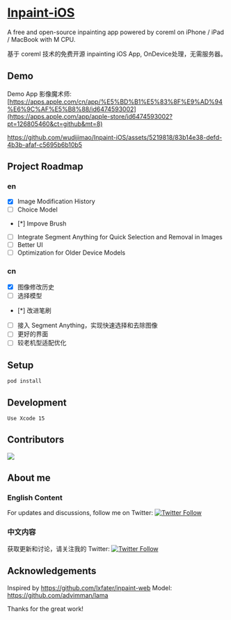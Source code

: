 # [Inpaint-iOS](https://github.com/wudijimao/Inpaint-iOS)

A free and open-source inpainting app powered by coreml on iPhone / iPad / MacBook with M CPU.

基于 coreml 技术的免费开源 inpainting iOS App, OnDevice处理，无需服务器。

## Demo

Demo App 影像魔术师: [https://apps.apple.com/cn/app/%E5%BD%B1%E5%83%8F%E9%AD%94%E6%9C%AF%E5%B8%88/id6474593002](https://apps.apple.com/app/apple-store/id6474593002?pt=126805460&ct=github&mt=8)

https://github.com/wudijimao/Inpaint-iOS/assets/5219818/83b14e38-defd-4b3b-afaf-c5695b6b10b5



## Project Roadmap

### en

- [X] Image Modification History
- [ ] Choice Model
- [*] Impove Brush
- [ ] Integrate Segment Anything for Quick Selection and Removal in Images
- [ ] Better UI
- [ ] Optimization for Older Device Models

### cn

- [X] 图像修改历史
- [ ] 选择模型
- [*] 改进笔刷
- [ ] 接入 Segment Anything，实现快速选择和去除图像
- [ ] 更好的界面
- [ ] 较老机型适配优化

## Setup

`pod install`

## Development

`Use Xcode 15`

## Contributors

<a href="[https://github.com/wudijimao/Inpaint-iOS](https://github.com/wudijimao/Inpaint-iOS)/graphs/contributors">
  <img src="https://contrib.rocks/image?repo=wudijimao/Inpaint-iOS" />
</a>

## About me

### English Content

For updates and discussions, follow me on Twitter:
[![Twitter Follow](https://img.shields.io/twitter/follow/moeimiku?style=social)](https://twitter.com/moeimiku)

### 中文内容

获取更新和讨论，请关注我的 Twitter:
[![Twitter Follow](https://img.shields.io/twitter/follow/moeimiku?style=social)](https://twitter.com/moeimiku)

## Acknowledgements

Inspired by https://github.com/lxfater/inpaint-web 
Model: https://github.com/advimman/lama

Thanks for the great work!
